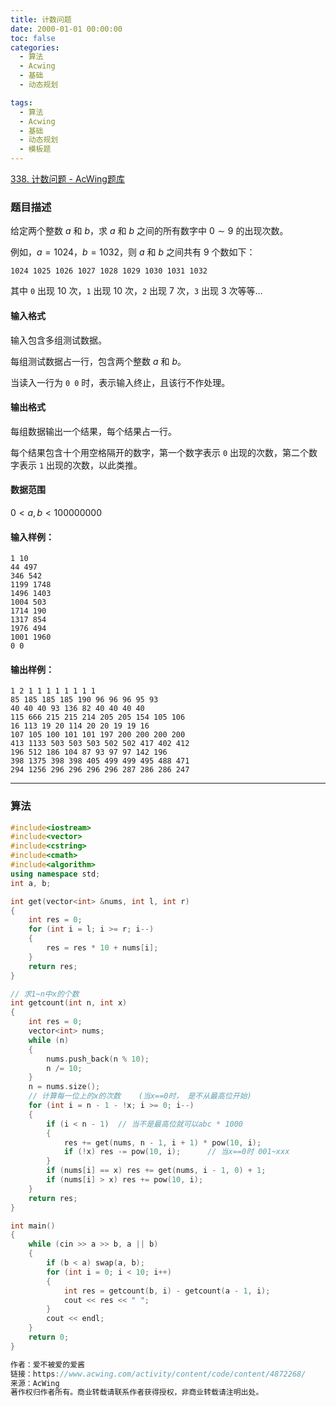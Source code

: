 ```yaml
---
title: 计数问题
date: 2000-01-01 00:00:00
toc: false
categories:
  - 算法
  - Acwing
  - 基础
  - 动态规划

tags:
  - 算法
  - Acwing
  - 基础
  - 动态规划
  - 模板题
---
```


[338. 计数问题 - AcWing题库](https://www.acwing.com/problem/content/340/)

### 题目描述
给定两个整数 $a$ 和 $b$，求 $a$ 和 $b$ 之间的所有数字中 $0 \sim 9$ 的出现次数。

例如，$a=1024，b=1032$，则 $a$ 和 $b$ 之间共有 $9$ 个数如下：

`1024 1025 1026 1027 1028 1029 1030 1031 1032`

其中 `0` 出现 $10$ 次，`1` 出现 $10$ 次，`2` 出现 $7$ 次，`3` 出现 $3$ 次等等…

#### 输入格式

输入包含多组测试数据。

每组测试数据占一行，包含两个整数 $a$ 和 $b$。

当读入一行为 `0 0` 时，表示输入终止，且该行不作处理。

#### 输出格式

每组数据输出一个结果，每个结果占一行。

每个结果包含十个用空格隔开的数字，第一个数字表示 `0` 出现的次数，第二个数字表示 `1` 出现的次数，以此类推。

#### 数据范围

$0 < a,b < 100000000$

#### 输入样例：

```
1 10
44 497
346 542
1199 1748
1496 1403
1004 503
1714 190
1317 854
1976 494
1001 1960
0 0
```

#### 输出样例：

```
1 2 1 1 1 1 1 1 1 1
85 185 185 185 190 96 96 96 95 93
40 40 40 93 136 82 40 40 40 40
115 666 215 215 214 205 205 154 105 106
16 113 19 20 114 20 20 19 19 16
107 105 100 101 101 197 200 200 200 200
413 1133 503 503 503 502 502 417 402 412
196 512 186 104 87 93 97 97 142 196
398 1375 398 398 405 499 499 495 488 471
294 1256 296 296 296 296 287 286 286 247
```

---
### 算法


```cpp
#include<iostream>
#include<vector>
#include<cstring>
#include<cmath>
#include<algorithm>
using namespace std;
int a, b;

int get(vector<int> &nums, int l, int r)
{
    int res = 0;
    for (int i = l; i >= r; i--)
    {
        res = res * 10 + nums[i];
    }
    return res;
}

// 求1~n中x的个数
int getcount(int n, int x)
{
    int res = 0;
    vector<int> nums;
    while (n)
    {
        nums.push_back(n % 10);
        n /= 10;
    }
    n = nums.size();
    // 计算每一位上的x的次数    (当x==0时， 是不从最高位开始)
    for (int i = n - 1 - !x; i >= 0; i--)
    {
        if (i < n - 1)  // 当不是最高位就可以abc * 1000
        {
            res += get(nums, n - 1, i + 1) * pow(10, i);
            if (!x) res -= pow(10, i);      // 当x==0时 001~xxx
        }
        if (nums[i] == x) res += get(nums, i - 1, 0) + 1;
        if (nums[i] > x) res += pow(10, i);
    }
    return res;
}

int main()
{
    while (cin >> a >> b, a || b)
    {
        if (b < a) swap(a, b);
        for (int i = 0; i < 10; i++)
        {
            int res = getcount(b, i) - getcount(a - 1, i);
            cout << res << " ";
        }
        cout << endl;
    }
    return 0;
}

作者：爱不被爱的爱酱
链接：https://www.acwing.com/activity/content/code/content/4872268/
来源：AcWing
著作权归作者所有。商业转载请联系作者获得授权，非商业转载请注明出处。
```
